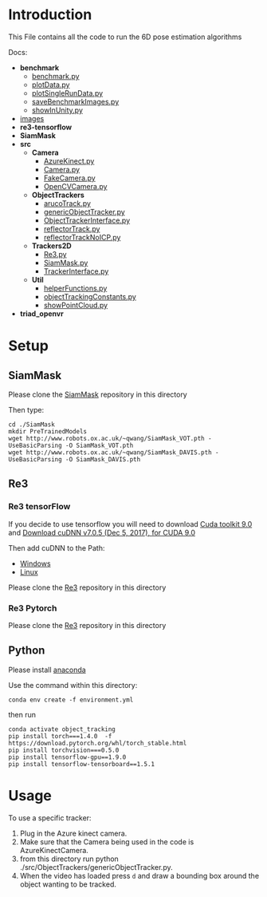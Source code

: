 # Introduction

This File contains all the code to run the 6D pose estimation algorithms

Docs:
* **benchmark**
  * [benchmark.py](/docs/Benchmark/benchmark.md)
  * [plotData.py](/docs/Benchmark/plotData.md)
  * [plotSingleRunData.py](/docs/Benchmark/plotSingleRunData.md)
  * [saveBenchmarkImages.py](/docs/Benchmark/saveBenchmarkImages.md)
  * [showInUnity.py](/docs/Benchmark/showInUnity.md)
* [images](/docs/Images/images.md)
* **re3-tensorflow**
* **SiamMask**
* **src**
  * **Camera**
    * [AzureKinect.py](/docs/Camera/AzureKinect.md)
    * [Camera.py](/docs/Camera/Camera.md)
    * [FakeCamera.py](/docs/Camera/FakeCamera.md)
    * [OpenCVCamera.py](/docs/Camera/OpenCVCamera.md)
  * **ObjectTrackers**
    * [arucoTrack.py](/docs/ObjectTrackers/arucoTrack.md)
    * [genericObjectTracker.py](/docs/ObjectTrackers/genericObjectTracker.md)
    * [ObjectTrackerInterface.py](/docs/ObjectTrackers/ObjectTrackerInterface.md)
    * [reflectorTrack.py](/docs/ObjectTrackers/reflectorTrack.md)
    * [reflectorTrackNoICP.py](/docs/ObjectTrackers/reflectorTrackNoICP.md)
  * **Trackers2D**
    * [Re3.py](/docs/Trackers2D/Re3.md)
    * [SiamMask.py](/docs/Trackers2D/SiamMask.md)
    * [TrackerInterface.py](/docs/Trackers2D/TrackerInterface.md)
  * **Util**
    * [helperFunctions.py](/docs/Util/helperFunctions.md)
    * [objectTrackingConstants.py](/docs/Util/objectTrackingConstants.md)
    * [showPointCloud.py](/docs/Util/showPointCloud.md)
* **triad_openvr**


# Setup 

## SiamMask

Please clone the [SiamMask](https://github.com/foolwood/SiamMask#training-models) repository in this directory

Then type:
```
cd ./SiamMask
mkdir PreTrainedModels
wget http://www.robots.ox.ac.uk/~qwang/SiamMask_VOT.pth -UseBasicParsing -O SiamMask_VOT.pth
wget http://www.robots.ox.ac.uk/~qwang/SiamMask_DAVIS.pth -UseBasicParsing -O SiamMask_DAVIS.pth
```

## Re3

### Re3 tensorFlow

If you decide to use tensorflow you will need to download [Cuda toolkit 9.0](https://developer.nvidia.com/cuda-90-download-archive?target_os=Windows&target_arch=x86_64&target_version=10&target_type=exelocal) and [Download cuDNN v7.0.5 (Dec 5, 2017), for CUDA 9.0](https://developer.nvidia.com/rdp/cudnn-archive) 

Then add cuDNN to the Path:
- [Windows](https://www.architectryan.com/2018/03/17/add-to-the-path-on-windows-10/)
- [Linux](https://linuxize.com/post/how-to-add-directory-to-path-in-linux/)

Please clone the [Re3](https://github.com/danielgordon10/re3-tensorflow) repository in this directory

### Re3 Pytorch

Please clone the [Re3](https://github.com/danielgordon10/re3-pytorch) repository in this directory

## Python

Please install [anaconda](https://www.anaconda.com/)

Use the command within this directory:
```
conda env create -f environment.yml
```

then run 
```
conda activate object_tracking
pip install torch===1.4.0  -f https://download.pytorch.org/whl/torch_stable.html
pip install torchvision===0.5.0
pip install tensorflow-gpu==1.9.0
pip install tensorflow-tensorboard==1.5.1
```

# Usage

To use a specific tracker:
1. Plug in the Azure kinect camera.
2. Make sure that the Camera being used in the code is AzureKinectCamera.
3. from this directory run python ./src/ObjectTrackers/genericObjectTracker.py.
4. When the video has loaded press `d` and draw a bounding box around the object wanting to be tracked.

